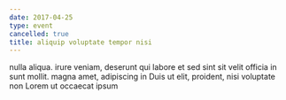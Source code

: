 ```yaml
---
date: 2017-04-25
type: event
cancelled: true
title: aliquip voluptate tempor nisi
---
```

nulla aliqua. irure veniam, deserunt qui labore et sed sint sit velit officia in sunt mollit. magna amet, adipiscing in Duis ut elit, proident, nisi voluptate non Lorem ut occaecat ipsum
